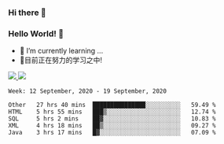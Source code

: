 ### Hi there 👋
### Hello World! 🙌

- 🌱 I’m currently learning ...
- 📖目前正在努力的学习之中!

<a href="https://github.com/anuraghazra/github-readme-stats">
  <img src="https://github-readme-stats.vercel.app/api?username=keyboardWithDream&show_icons=true&repo=github-readme-stats" />
</a>
<a href="https://github.com/anuraghazra/convoychat">
  <img src="https://github-readme-stats.vercel.app/api/top-langs/?username=keyboardWithDream&layout=compact&repo=convoychat" />
</a>



<!--START_SECTION:waka-->
```text
Week: 12 September, 2020 - 19 September, 2020

Other   27 hrs 40 mins  ███████████████░░░░░░░░░░   59.49 % 
HTML    5 hrs 55 mins   ███▒░░░░░░░░░░░░░░░░░░░░░   12.74 % 
SQL     5 hrs 2 mins    ██▓░░░░░░░░░░░░░░░░░░░░░░   10.83 % 
XML     4 hrs 18 mins   ██▒░░░░░░░░░░░░░░░░░░░░░░   09.27 % 
Java    3 hrs 17 mins   █▓░░░░░░░░░░░░░░░░░░░░░░░   07.09 % 
```
<!--END_SECTION:waka-->
